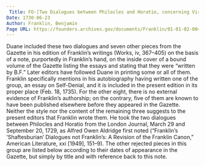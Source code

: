 ```yaml
---
 Title: FO-[Two Dialogues between Philocles and Horatio, concerning Virtue and Pleasure, 23 June 1730, 9 July 1730]
Date: 1730-06-23
Author: Franklin, Benjamin
Page URL: https://founders.archives.gov/documents/Franklin/01-01-02-0049
---
```


Duane included these two dialogues and seven other pieces from the Gazette in his edition of Franklin’s writings (Works, iv, 367–405) on the basis of a note, purportedly in Franklin’s hand, on the inside cover of a bound volume of the Gazette listing the essays and stating that they were “written by B.F.” Later editors have followed Duane in printing some or all of them. Franklin specifically mentions in his autobiography having written one of the group, an essay on Self-Denial, and it is included in the present edition in its proper place (Feb. 18, 1735). For the other eight, there is no external evidence of Franklin’s authorship; on the contrary, five of them are known to have been published elsewhere before they appeared in the Gazette. Neither the style nor the content of the remaining three suggests to the present editors that Franklin wrote them. He took the two dialogues between Philocles and Horatio from the London Journal, March 29 and September 20, 1729, as Alfred Owen Aldridge first noted (“Franklin’s ‘Shaftesburian’ Dialogues not Franklin’s: A Revision of the Franklin Canon,” American Literature, xxi [1949], 151–9). The other rejected pieces in this group are listed below according to their dates of appearance in the Gazette, but simply by title and with reference back to this note.

